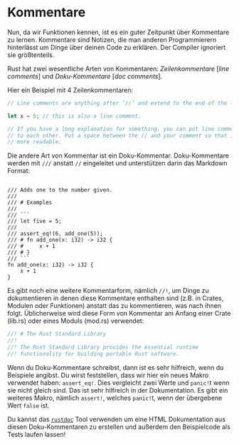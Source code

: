 # Kommentare

Nun, da wir Funktionen kennen, ist es ein guter Zeitpunkt über Kommentare
zu lernen. Kommentare sind Notizen, die man anderen Programmierern hinterlässt
um Dinge über deinen Code zu erklären.
Der Compiler ignoriert sie größtenteils.

Rust hat zwei wesentliche Arten von Kommentaren:
*Zeilenkommentare* [*line comments*] und *Doku-Kommentare* [*doc comments*].

Hier ein Beispiel mit 4 Zeilenkommentaren:

```rust
// Line comments are anything after ‘//’ and extend to the end of the line.

let x = 5; // this is also a line comment.

// If you have a long explanation for something, you can put line comments next
// to each other. Put a space between the // and your comment so that it’s
// more readable.
```

Die andere Art von Kommentar ist ein Doku-Kommentar.
Doku-Kommentare werden mit `///` anstatt `//` eingeleitet und
unterstützen darin das Markdown Format:

<pre><code class="lang-rust">
/// Adds one to the number given.
///
/// # Examples
///
/// ```
/// let five = 5;
///
/// assert_eq!(6, add_one(5));
/// # fn add_one(x: i32) -> i32 {
/// #     x + 1
/// # }
/// ```
fn add_one(x: i32) -> i32 {
    x + 1
}
</code></pre>

Es gibt noch eine weitere Kommentarform, nämlich `//!`,
um Dinge zu dokumentieren in denen diese Kommentare enthalten sind
(z.B. in Crates, Modulen oder Funktionen) anstatt das zu kommentieren,
was nach ihnen folgt.
Üblicherweise wird diese Form von Kommentar am Anfang einer
Crate (lib.rs) oder eines Moduls (mod.rs) verwendet:

```rust
//! # The Rust Standard Library
//!
//! The Rust Standard Library provides the essential runtime
//! functionality for building portable Rust software.
```

Wenn du Doku-Kommentare schreibst, dann ist es sehr hilfreich, wenn du
Beispiele angibst.
Du wirst feststellen, dass wir hier ein neues Makro verwendet haben:
`assert_eq!`. Dies vergleicht zwei Werte und `panic!`t wenn sie nicht
gleich sind. Das ist sehr hilfreich in der Dokumentation.
Es gibt ein weiteres Makro, nämlich `assert!`, welches `panic!`t,
wenn der übergebene Wert `false` ist.

Du kannst das [`rustdoc`][documentation] Tool verwenden um eine HTML
Dokumentation aus diesen Doku-Kommentaren zu erstellen und außerdem
den Beispielcode als Tests laufen lassen!

[documentation]: Dokumentation.html
